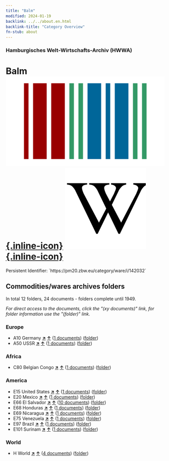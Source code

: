 ```yaml
---
title: "Balm"
modified: 2024-01-19
backlink: ../../about.en.html
backlink-title: "Category Overview"
fn-stub: about
---
```


### Hamburgisches Welt-Wirtschafts-Archiv (HWWA)

# Balm &#160; [![Wikidata](/images/Wikidata-logo.svg "Wikidata"){.inline-icon}](http://www.wikidata.org/entity/Q120424) [![Wikipedia](/images/Wikipedia-W.svg "Wikipedia"){.inline-icon}](https://en.wikipedia.org/wiki/Balsam_of_Peru)

<div class="hint">Persistent Identifier: `https://pm20.zbw.eu/category/ware/i/142032`</div>







## Commodities/wares archives folders







In total 12 folders, 24 documents - folders complete until 1949.

_For direct access to the documents, click the "(xy documents)" link, for folder information use the "(folder)" link._



### Europe

- A10 Germany [**&nearr;**](../../../geo/i/126128/about.en.html "Germany (all folders)") [**&uarr;**](../../../geo/about.en.html#A10 "Country category system") (<a href="https://pm20.zbw.eu/iiifview/folder/wa/142032,126128" title="about: Balm : Germany" target="_blank">1 documents</a>) ([folder](../../../../folder/wa/1420xx/142032/1261xx/126128/about.en.html))
- A50 USSR [**&nearr;**](../../../geo/i/141043/about.en.html "USSR (all folders)") [**&uarr;**](../../../geo/about.en.html#A50 "Country category system") (<a href="https://pm20.zbw.eu/iiifview/folder/wa/142032,141043" title="about: Balm : USSR" target="_blank">1 documents</a>) ([folder](../../../../folder/wa/1420xx/142032/1410xx/141043/about.en.html))

### Africa

- C80 Belgian Congo [**&nearr;**](../../../geo/i/141444/about.en.html "Belgian Congo (all folders)") [**&uarr;**](../../../geo/about.en.html#C80 "Country category system") (<a href="https://pm20.zbw.eu/iiifview/folder/wa/142032,141444" title="about: Balm : Belgian Congo" target="_blank">1 documents</a>) ([folder](../../../../folder/wa/1420xx/142032/1414xx/141444/about.en.html))

### America

- E15 United States [**&nearr;**](../../../geo/i/141653/about.en.html "United States (all folders)") [**&uarr;**](../../../geo/about.en.html#E15 "Country category system") (<a href="https://pm20.zbw.eu/iiifview/folder/wa/142032,141653" title="about: Balm : United States" target="_blank">1 documents</a>) ([folder](../../../../folder/wa/1420xx/142032/1416xx/141653/about.en.html))
- E20 Mexico [**&nearr;**](../../../geo/i/141657/about.en.html "Mexico (all folders)") [**&uarr;**](../../../geo/about.en.html#E20 "Country category system") (<a href="https://pm20.zbw.eu/iiifview/folder/wa/142032,141657" title="about: Balm : Mexico" target="_blank">1 documents</a>) ([folder](../../../../folder/wa/1420xx/142032/1416xx/141657/about.en.html))
- E66 El Salvador [**&nearr;**](../../../geo/i/141679/about.en.html "El Salvador (all folders)") [**&uarr;**](../../../geo/about.en.html#E66 "Country category system") (<a href="https://pm20.zbw.eu/iiifview/folder/wa/142032,141679" title="about: Balm : El Salvador" target="_blank">10 documents</a>) ([folder](../../../../folder/wa/1420xx/142032/1416xx/141679/about.en.html))
- E68 Honduras [**&nearr;**](../../../geo/i/141681/about.en.html "Honduras (all folders)") [**&uarr;**](../../../geo/about.en.html#E68 "Country category system") (<a href="https://pm20.zbw.eu/iiifview/folder/wa/142032,141681" title="about: Balm : Honduras" target="_blank">1 documents</a>) ([folder](../../../../folder/wa/1420xx/142032/1416xx/141681/about.en.html))
- E69 Nicaragua [**&nearr;**](../../../geo/i/141682/about.en.html "Nicaragua (all folders)") [**&uarr;**](../../../geo/about.en.html#E69 "Country category system") (<a href="https://pm20.zbw.eu/iiifview/folder/wa/142032,141682" title="about: Balm : Nicaragua" target="_blank">1 documents</a>) ([folder](../../../../folder/wa/1420xx/142032/1416xx/141682/about.en.html))
- E75 Venezuela [**&nearr;**](../../../geo/i/141686/about.en.html "Venezuela (all folders)") [**&uarr;**](../../../geo/about.en.html#E75 "Country category system") (<a href="https://pm20.zbw.eu/iiifview/folder/wa/142032,141686" title="about: Balm : Venezuela" target="_blank">1 documents</a>) ([folder](../../../../folder/wa/1420xx/142032/1416xx/141686/about.en.html))
- E97 Brazil [**&nearr;**](../../../geo/i/141697/about.en.html "Brazil (all folders)") [**&uarr;**](../../../geo/about.en.html#E97 "Country category system") (<a href="https://pm20.zbw.eu/iiifview/folder/wa/142032,141697" title="about: Balm : Brazil" target="_blank">1 documents</a>) ([folder](../../../../folder/wa/1420xx/142032/1416xx/141697/about.en.html))
- E101 Surinam [**&nearr;**](../../../geo/i/141699/about.en.html "Surinam (all folders)") [**&uarr;**](../../../geo/about.en.html#E101 "Country category system") (<a href="https://pm20.zbw.eu/iiifview/folder/wa/142032,141699" title="about: Balm : Surinam" target="_blank">1 documents</a>) ([folder](../../../../folder/wa/1420xx/142032/1416xx/141699/about.en.html))

### World

- H World [**&nearr;**](../../../geo/i/141728/about.en.html "World (all folders)") [**&uarr;**](../../../geo/about.en.html#H "Country category system") (<a href="https://pm20.zbw.eu/iiifview/folder/wa/142032,141728" title="about: Balm : World" target="_blank">4 documents</a>) ([folder](../../../../folder/wa/1420xx/142032/1417xx/141728/about.en.html))



<a id="filmsections" />













